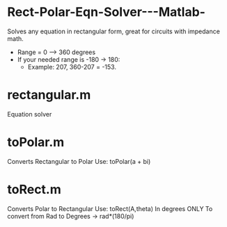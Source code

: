 # Rect-Polar-Eqn-Solver---Matlab-
Solves any equation in rectangular form, great for circuits with impedance math. 
- Range = 0 --> 360 degrees
- If your needed range is -180 -> 180:
  - Example: 207, 360-207 = -153.

# rectangular.m 
Equation solver

# toPolar.m
Converts Rectangular to Polar
Use: toPolar(a + bi)

# toRect.m
Converts Polar to Rectangular
Use: toRect(A,theta) In degrees ONLY To convert from Rad to Degrees -> rad*(180/pi)
